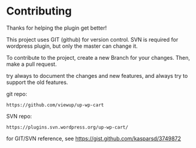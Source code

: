 # Contributing

Thanks for helping the plugin get better!

This project uses GIT (github) for version control. SVN is required for wordpress plugin, but only the master can change it.

To contribute to the project, create a new Branch for your changes. Then, make a pull request.

try always to document the changes and new features, and always try to support the old features.

git repo:

`https://github.com/viewup/up-wp-cart`

SVN repo:

`https://plugins.svn.wordpress.org/up-wp-cart/`

for GIT/SVN reference, see https://gist.github.com/kasparsd/3749872
